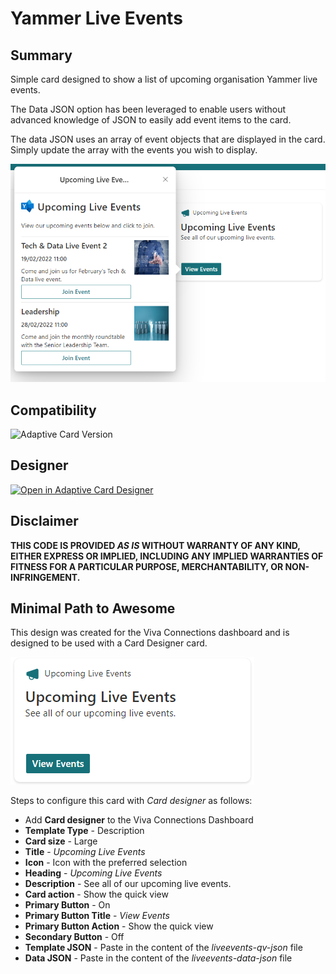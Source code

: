 # Yammer Live Events

## Summary

Simple card designed to show a list of upcoming organisation Yammer live events.

The Data JSON option has been leveraged to enable users without advanced knowledge of JSON to easily add event items to the card. 

The data JSON uses an array of event objects that are displayed in the card. Simply update the array with the events you wish to display.

![picture of the extension in action](assets/card.png)

## Compatibility

![Adaptive Card Version](https://img.shields.io/badge/Adaptive%20Card%20Version-1.3-green.svg)


## Designer

<p>
    <a href="https://adaptivecards.io/designer/index.html?card=https://raw.githubusercontent.com/alexc-MSFT/viva-connections-cards/main/samples/yammer-liveevents/liveevents-qv-json">
        <img src="https://raw.githubusercontent.com/pnp/AdaptiveCards-Templates/main/assets/btn-open-in-designer.png" alt="Open in Adaptive Card Designer" />
    </a>
</p>

## Disclaimer
**THIS CODE IS PROVIDED *AS IS* WITHOUT WARRANTY OF ANY KIND, EITHER EXPRESS OR IMPLIED, INCLUDING ANY IMPLIED WARRANTIES OF FITNESS FOR A PARTICULAR PURPOSE, MERCHANTABILITY, OR NON-INFRINGEMENT.**

## Minimal Path to Awesome

This design was created for the Viva Connections dashboard and is designed to be used with a Card Designer card.

![picture of the card in action](assets/dashboard-card.png)

Steps to configure this card with *Card designer* as follows:

- Add **Card designer** to the Viva Connections Dashboard
- **Template Type** - Description
- **Card size** - Large
- **Title** - *Upcoming Live Events*
- **Icon** - Icon with the preferred selection
- **Heading** - *Upcoming Live Events*
- **Description** - See all of our upcoming live events. 
- **Card action** - Show the quick view
- **Primary Button** - On
- **Primary Button Title** - *View Events*
- **Primary Button Action** - Show the quick view
- **Secondary Button** - Off
- **Template JSON** - Paste in the content of the *liveevents-qv-json* file
- **Data JSON** - Paste in the content of the *liveevents-data-json* file
